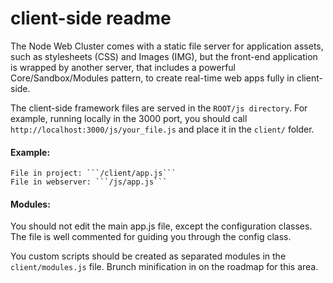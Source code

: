 client-side readme
==================

The Node Web Cluster comes with a static file server for application assets, such as stylesheets (CSS) and Images (IMG), but the front-end application is wrapped by another server, that includes a powerful Core/Sandbox/Modules pattern, to create real-time web apps fully in client-side.

The client-side framework files are served in the ```ROOT/js directory```. For example, running locally in the 3000 port, you should call ```http://localhost:3000/js/your_file.js``` and place it in the ```client/``` folder.

#### Example:

	File in project: ```/client/app.js```
	File in webserver: ```/js/app.js``` 

#### Modules:

You should not edit the main app.js file, except the configuration classes. The file is well commented for guiding you through the config class.

You custom scripts should be created as separated modules in the ```client/modules.js``` file. Brunch minification in on the roadmap for this area.